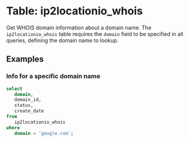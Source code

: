 # Table: ip2locationio_whois

Get WHOIS domain information about a domain name.
The `ip2locationio_whois` table requires the `domain` field to be specified in all queries, defining the domain name to lookup.

## Examples

### Info for a specific domain name

```sql
select
   domain,
   domain_id,
   status,
   create_date 
from
   ip2locationio_whois 
where
   domain = 'google.com';
```
